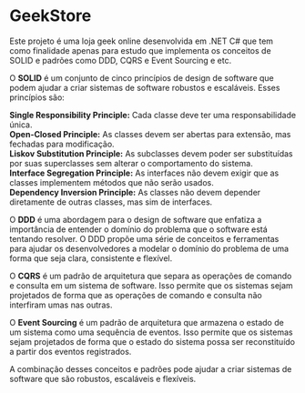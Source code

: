 # GeekStore
Este projeto é uma loja geek online desenvolvida em .NET C# que tem como finalidade apenas para estudo que implementa os conceitos de SOLID e padrões como DDD, CQRS e Event Sourcing e etc.

O **SOLID** é um conjunto de cinco princípios de design de software que podem ajudar a criar sistemas de software robustos e escaláveis. Esses princípios são:

**Single Responsibility Principle:** Cada classe deve ter uma responsabilidade única.<br/>
**Open-Closed Principle:** As classes devem ser abertas para extensão, mas fechadas para modificação.<br/>
**Liskov Substitution Principle:** As subclasses devem poder ser substituídas por suas superclasses sem alterar o comportamento do sistema.<br/>
**Interface Segregation Principle:** As interfaces não devem exigir que as classes implementem métodos que não serão usados.<br/>
**Dependency Inversion Principle:** As classes não devem depender diretamente de outras classes, mas sim de interfaces.<br/>

O **DDD** é uma abordagem para o design de software que enfatiza a importância de entender o domínio do problema que o software está tentando resolver. O DDD propõe uma série de conceitos e ferramentas para ajudar os desenvolvedores a modelar o domínio do problema de uma forma que seja clara, consistente e flexível.

O **CQRS** é um padrão de arquitetura que separa as operações de comando e consulta em um sistema de software. Isso permite que os sistemas sejam projetados de forma que as operações de comando e consulta não interfiram umas nas outras.

O **Event Sourcing** é um padrão de arquitetura que armazena o estado de um sistema como uma sequência de eventos. Isso permite que os sistemas sejam projetados de forma que o estado do sistema possa ser reconstituído a partir dos eventos registrados.

A combinação desses conceitos e padrões pode ajudar a criar sistemas de software que são robustos, escaláveis e flexíveis.


